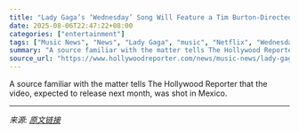 ```yaml
---
title: "Lady Gaga’s ‘Wednesday’ Song Will Feature a Tim Burton-Directed Music Video"
date: 2025-08-06T22:47:22+08:00
categories: ["entertainment"]
tags: ["Music News", "News", "Lady Gaga", "music", "Netflix", "Wednesday"]
summary: "A source familiar with the matter tells The Hollywood Reporter that the video, expected to release next month, was shot in Mexico."
source_url: "https://www.hollywoodreporter.com/news/music-news/lady-gaga-wednesday-song-features-tim-burton-directed-video-1236339002/"
---
```


A source familiar with the matter tells The Hollywood Reporter that the video, expected to release next month, was shot in Mexico.

---

*来源: [原文链接](https://www.hollywoodreporter.com/news/music-news/lady-gaga-wednesday-song-features-tim-burton-directed-video-1236339002/)*
